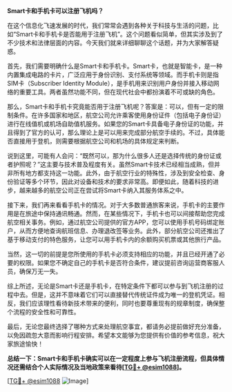 **Smart卡和手机卡可以注册飞机吗？**

在这个信息化飞速发展的时代，我们常常会遇到各种关于科技与生活的问题，比如“Smart卡和手机卡是否能用于注册飞机”。这个问题看似简单，但其实涉及到了不少技术和法律层面的内容。今天我们就来详细聊聊这个话题，并为大家解答疑惑。

首先，我们需要明确什么是Smart卡和手机卡。Smart卡，也就是智能卡，是一种内置集成电路的卡片，广泛应用于身份识别、支付系统等领域。而手机卡则是指SIM卡（Subscriber Identity Module），是手机用来识别用户身份并接入移动网络的重要工具。两者虽然功能不同，但在现代社会中都扮演着不可或缺的角色。

那么，Smart卡和手机卡究竟能否用于注册飞机呢？答案是：可以，但有一定的限制条件。在许多国家和地区，航空公司允许乘客使用身份证件（包括电子身份证）进行在线值机或机场自助值机服务。如果您的Smart卡具备电子身份证的功能，并且得到了官方的认可，那么理论上是可以用来完成部分航空手续的。不过，具体能否直接用于登机，则需要根据航空公司和机场的具体规定来判断。

说到这里，可能有人会问：“既然可以，那为什么很多人还是选择传统的身份证或者护照呢？”这主要与技术普及程度有关。虽然Smart卡技术已经相当成熟，但并非所有地方都支持这一功能。此外，由于航空行业的特殊性，涉及到安全检查、身份验证等多个环节，因此对设备和技术的要求非常高。即便如此，随着科技的进步，越来越多的航空公司正在尝试将Smart卡纳入其服务体系之中。

接下来，我们再来看看手机卡的情况。对于大多数普通旅客来说，手机卡的主要作用是在旅途中保持通讯畅通。然而，在某些情况下，手机卡也可以间接帮助您完成航空相关事务。例如，通过航空公司提供的官方APP，您可以使用手机号码绑定账户，从而方便地查询航班信息、办理退改签等业务。此外，部分航空公司还推出了基于移动支付的特色服务，让您可以用手机卡内的余额购买机票或其他旅行产品。

当然，这一切的前提是您所使用的手机卡必须支持相应的功能，并且已经开通了必要的权限。如果您不确定自己的手机卡是否符合条件，建议提前咨询运营商客服人员，确保万无一失。

综上所述，无论是Smart卡还是手机卡，在特定条件下都可以参与到飞机注册的过程中去。但是，这并不意味着它们可以直接替代传统证件成为唯一的登机凭证。相反，我们应该理性看待新技术带来的便利，同时也要尊重现有的规章制度，确保整个流程的安全性和可靠性。

最后，无论您最终选择了哪种方式来处理航空事宜，都请务必提前做好充分准备，以免因疏忽大意而影响行程安排。希望本文能够为您提供有价值的参考信息，祝大家旅途愉快！

**总结一下：Smart卡和手机卡确实可以在一定程度上参与飞机注册流程，但具体情况还需结合个人实际情况及当地政策来看待[[TG💪+ @esim1088](https://t.me/s/esim1088)]。**

[[TG💪+ @esim1088](https://t.me/s/esim1088) ![Image](https://i.postimg.cc/4NQfJmqS/Snipaste-2025-05-13-00-14-12.png)]